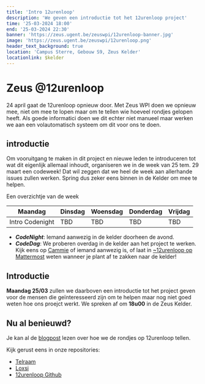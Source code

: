 ```yaml
---
title: 'Intro 12urenloop' 
description: 'We geven een introductie tot het 12urenloop project'
time: '25-03-2024 18:00' 
end: '25-03-2024 22:30'
banner: 'https://zeus.ugent.be/zeuswpi/12urenloop-banner.jpg'
image: 'https://zeus.ugent.be/zeuswpi/12urenloop.png'
header_text_background: true 
location: 'Campus Sterre, Gebouw S9, Zeus Kelder' 
locationlink: $kelder
---
```


# Zeus @12urenloop

24 april gaat de 12urenloop opnieuw door. Met Zeus WPI doen we opnieuw mee, niet om mee te lopen maar om te tellen wie
hoeveel rondjes gelopen heeft. Als goede informatici doen we dit echter niet manueel maar werken we aan een
volautomatisch systeem om dit voor ons te doen.

## introductie

Om vooruitgang te maken in dit project en nieuwe leden te introduceren tot wat dit eigenlijk allemaal inhoudt, organiseren we in de week van 25 tem. 29 maart een codeweek!
Dat wil zeggen dat we heel de week aan allerhande issues zullen werken. Spring dus zeker eens binnen in de Kelder om mee
te helpen.

Een overzichtje van de week

|Maandag        |Dinsdag|Woensdag|Donderdag|Vrijdag|
|---------------|-------|--------|---------|-------|
|Intro Codenight|TBD    |TBD     |TBD      |TBD    |

- _**CodeNight**_: Iemand aanwezig in de kelder doorheen de avond.
- _**CodeDag**_: We proberen overdag in de kelder aan het project te werken. Kijk eens op [Cammie](https://zeus.ugent.be/cammie/) of iemand aanwezig is, of laat in [~12urenloop op Mattermost](https://mattermost.zeus.gent/zeus/channels/12urenloop) weten wanneer je plant af te zakken naar de kelder!

## Introductie

**Maandag 25/03** zullen we daarboven een introductie tot het project geven voor de mensen die geïnteresseerd zijn om te
helpen maar nog niet goed weten hoe ons proejct werkt. We spreken af om **18u00** in de Zeus Kelder.

## Nu al benieuwd?

Je kan al de [blogpost](https://zeus.ugent.be/blog/22-23/12urenloop/) lezen over hoe we de rondjes op 12urenloop tellen.

Kijk gerust eens in onze repositories:

- [Telraam](https://github.com/12urenloop/Telraam)
- [Loxsi](https://github.com/12urenloop/Loxsi)
- [12urenloop Github](https://github.com/12urenloop)

